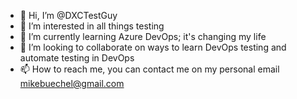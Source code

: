 - 👋 Hi, I’m @DXCTestGuy
- 👀 I’m interested in all things testing
- 🌱 I’m currently learning Azure DevOps; it's changing my life
- 💞️ I’m looking to collaborate on ways to learn DevOps testing and automate testing in DevOps
- 📫 How to reach me, you can contact me on my personal email mikebuechel@gmail.com

<!---
DXCTestGuy/DXCTestGuy is a ✨ special ✨ repository because its `README.md` (this file) appears on your GitHub profile.
You can click the Preview link to take a look at your changes.
--->
